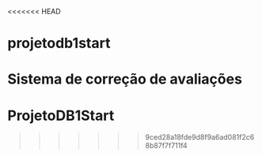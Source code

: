 <<<<<<< HEAD
# projetodb1start
Sistema de correção de avaliações
=======
# ProjetoDB1Start
>>>>>>> 9ced28a18fde9d8f9a6ad081f2c68b87f7f711f4
